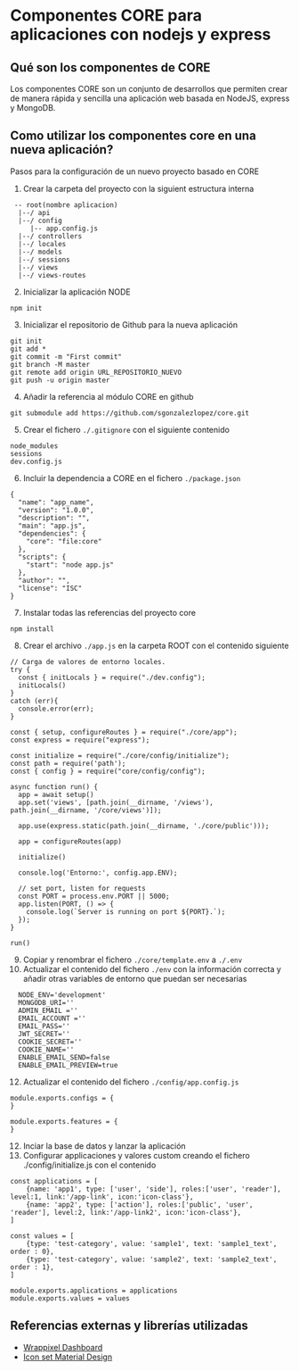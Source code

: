 # Componentes CORE para aplicaciones con nodejs y express
## Qué son los componentes de CORE
Los componentes CORE son un conjunto de desarrollos que permiten crear de manera rápida y sencilla una aplicación web basada en NodeJS, express y MongoDB.

## Como utilizar los componentes core en una nueva aplicación?
Pasos para la configuración de un nuevo proyecto basado en CORE
1. Crear la carpeta del proyecto con la siguient estructura interna
```
 -- root(nombre aplicacion)
  |--/ api
  |--/ config
     |-- app.config.js
  |--/ controllers
  |--/ locales
  |--/ models
  |--/ sessions
  |--/ views
  |--/ views-routes
```
2. Inicializar la aplicación NODE
```
npm init
```
3. Inicializar el repositorio de Github para la nueva aplicación
```
git init
git add *
git commit -m "First commit"
git branch -M master
git remote add origin URL_REPOSITORIO_NUEVO
git push -u origin master
```
4. Añadir la referencia al módulo CORE en github
```
git submodule add https://github.com/sgonzalezlopez/core.git
```
5. Crear el fichero `./.gitignore` con el siguiente contenido
```
node_modules
sessions
dev.config.js
```
6. Incluir la dependencia a CORE en el fichero `./package.json`
```
{
  "name": "app_name",
  "version": "1.0.0",
  "description": "",
  "main": "app.js",
  "dependencies": {
    "core": "file:core"
  },
  "scripts": {
    "start": "node app.js"
  },
  "author": "",
  "license": "ISC"
}
```
7. Instalar todas las referencias del proyecto core
```
npm install
```
8. Crear el archivo `./app.js` en la carpeta ROOT con el contenido siguiente
```
// Carga de valores de entorno locales.
try {
  const { initLocals } = require("./dev.config");
  initLocals()
}
catch (err){
  console.error(err);
}

const { setup, configureRoutes } = require("./core/app");
const express = require("express");

const initialize = require("./core/config/initialize");
const path = require('path');
const { config } = require("core/config/config");

async function run() {
  app = await setup()
  app.set('views', [path.join(__dirname, '/views'), path.join(__dirname, '/core/views')]);
  
  app.use(express.static(path.join(__dirname, './core/public')));
  
  app = configureRoutes(app)
  
  initialize()
  
  console.log('Entorno:', config.app.ENV);
    
  // set port, listen for requests
  const PORT = process.env.PORT || 5000;
  app.listen(PORT, () => {
    console.log(`Server is running on port ${PORT}.`);
  });
}

run()
```
9. Copiar y renombrar el fichero `./core/template.env` a `./.env`
10. Actualizar el contenido del fichero `./env` con la información correcta y añadir otras variables de entorno que puedan ser necesarias
```
  NODE_ENV='development'
  MONGODB_URI=''
  ADMIN_EMAIL =''
  EMAIL_ACCOUNT =''
  EMAIL_PASS=''
  JWT_SECRET=''   
  COOKIE_SECRET='' 
  COOKIE_NAME=''
  ENABLE_EMAIL_SEND=false
  ENABLE_EMAIL_PREVIEW=true
```
12. Actualizar el contenido del fichero `./config/app.config.js`
```
module.exports.configs = {
}

module.exports.features = {
}
```
12. Inciar la base de datos y lanzar la aplicación
13. Configurar applicaciones y valores custom creando el fichero ./config/initialize.js con el contenido
```
const applications = [
    {name: 'app1', type: ['user', 'side'], roles:['user', 'reader'], level:1, link:'/app-link', icon:'icon-class'},
    {name: 'app2', type: ['action'], roles:['public', 'user', 'reader'], level:2, link:'/app-link2', icon:'icon-class'},
]

const values = [
    {type: 'test-category', value: 'sample1', text: 'sample1_text', order : 0},
    {type: 'test-category', value: 'sample2', text: 'sample2_text', order : 1},
]

module.exports.applications = applications
module.exports.values = values
```


## Referencias externas y librerías utilizadas
- [Wrappixel Dashboard](https://demos.wrappixel.com/free-admin-templates/bootstrap/matrix-bootstrap-free/html/index.html)
- [Icon set Material Design](https://zavoloklom.github.io/material-design-iconic-font/icons.html)

